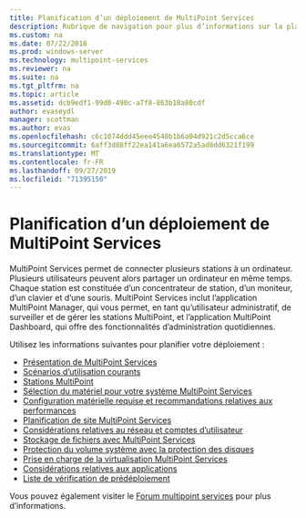 ```yaml
---
title: Planification d’un déploiement de MultiPoint Services
description: Rubrique de navigation pour plus d’informations sur la planification de votre déploiement MultiPoint services
ms.custom: na
ms.date: 07/22/2016
ms.prod: windows-server
ms.technology: multipoint-services
ms.reviewer: na
ms.suite: na
ms.tgt_pltfrm: na
ms.topic: article
ms.assetid: dcb9edf1-99d0-490c-a7f8-863b18a80cdf
author: evaseydl
manager: scottman
ms.author: evas
ms.openlocfilehash: c6c1074ddd45eee4540b1b6a04d921c2d5cca6ce
ms.sourcegitcommit: 6aff3d88ff22ea141a6ea6572a5ad8dd6321f199
ms.translationtype: MT
ms.contentlocale: fr-FR
ms.lasthandoff: 09/27/2019
ms.locfileid: "71395150"
---
```

# <a name="planning-a-multipoint-services-deployment"></a>Planification d’un déploiement de MultiPoint Services
MultiPoint Services permet de connecter plusieurs stations à un ordinateur. Plusieurs utilisateurs peuvent alors partager un ordinateur en même temps. Chaque station est constituée d’un concentrateur de station, d’un moniteur, d’un clavier et d’une souris. MultiPoint Services inclut l’application MultiPoint Manager, qui vous permet, en tant qu’utilisateur administratif, de surveiller et de gérer les stations MultiPoint, et l’application MultiPoint Dashboard, qui offre des fonctionnalités d’administration quotidiennes.   

Utilisez les informations suivantes pour planifier votre déploiement :
  
-   [Présentation de MultiPoint Services](Introducing-MultiPoint-services.md)   
-   [Scénarios d’utilisation courants](Common-MultiPoint-services-Usage-Scenarios.md)  
-   [Stations MultiPoint](MultiPoint-services-Stations.md)  
-   [Sélection du matériel pour votre système MultiPoint Services](Selecting-Hardware-for-Your-MultiPoint-services-System.md)  
-   [Configuration matérielle requise et recommandations relatives aux performances](Hardware-Requirements-and-Performance-Recommendations.md)   
-   [Planification de site MultiPoint Services](MultiPoint-services-Site-Planning.md)  
-   [Considérations relatives au réseau et comptes d’utilisateur](Network-Considerations-and-User-Accounts.md)  
-   [Stockage de fichiers avec MultiPoint Services](Storing-Files-with-MultiPoint-services.md)  
-   [Protection du volume système avec la protection des disques](Protecting-the-System-Volume-with-Disk-Protection.md)
-   [Prise en charge de la virtualisation MultiPoint Services](MultiPoint-services-Virtualization-Support.md)  
-   [Considérations relatives aux applications](Application-Considerations.md)  
-   [Liste de vérification de prédéploiement](Predeployment-Checklist.md)  
  
Vous pouvez également visiter le [Forum multipoint services](https://social.technet.microsoft.com/Forums/windowsserver/home?forum=windowsmultipointserver&filter=alltypes&sort=lastpostdesc) pour plus d’informations.